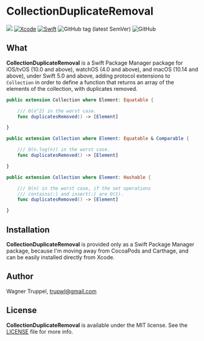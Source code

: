 # CollectionDuplicateRemoval
![](https://img.shields.io/badge/platforms-iOS%2010%20%7C%20tvOS%2010%20%7C%20watchOS%204%20%7C%20macOS%2010.14-red)
[![Xcode](https://img.shields.io/badge/Xcode-11-blueviolet.svg)](https://developer.apple.com/xcode)
[![Swift](https://img.shields.io/badge/Swift-5.0-orange.svg)](https://swift.org)
![GitHub tag (latest SemVer)](https://img.shields.io/github/v/tag/wltrup/CollectionDuplicateRemoval)
![GitHub](https://img.shields.io/github/license/wltrup/CollectionDuplicateRemoval/LICENSE)

## What

**CollectionDuplicateRemoval** is a Swift Package Manager package for iOS/tvOS (10.0 and above), watchOS (4.0 and above), and macOS (10.14 and above), under Swift 5.0 and above, adding protocol extensions to `Collection` in order to define a function that returns an array of the elements of the collection, with duplicates removed. 

```swift
public extension Collection where Element: Equatable {

    /// O(n^2) in the worst case.
    func duplicatesRemoved() -> [Element]

}

public extension Collection where Element: Equatable & Comparable {

    /// O(n.log(n)) in the worst case.
    func duplicatesRemoved() -> [Element]

}

public extension Collection where Element: Hashable {

    /// O(n) in the worst case, if the set operations
    /// contains(:) and insert(:) are O(1).
    func duplicatesRemoved() -> [Element]

}
```

## Installation

**CollectionDuplicateRemoval** is provided only as a Swift Package Manager package, because I'm moving away from CocoaPods and Carthage, and can be easily installed directly from Xcode.

## Author

Wagner Truppel, trupwl@gmail.com

## License

**CollectionDuplicateRemoval** is available under the MIT license. See the [LICENSE](./LICENSE) file for more info.
